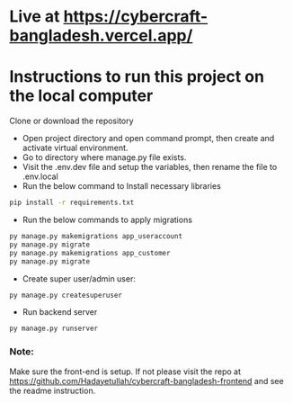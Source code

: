 # Live at https://cybercraft-bangladesh.vercel.app/

# Instructions to run this project on the local computer

Clone or download the repository

- Open project directory and open command prompt, then create and activate virtual environment.
- Go to directory where manage.py file exists.
- Visit the .env.dev file and setup the variables, then rename the file to .env.local
- Run the below command to Install necessary libraries

```bash
pip install -r requirements.txt
```

- Run the below commands to apply migrations

```bash
py manage.py makemigrations app_useraccount
py manage.py migrate
py manage.py makemigrations app_customer
py manage.py migrate
```

- Create super user/admin user:

```bash
py manage.py createsuperuser
```

- Run backend server

```bash
py manage.py runserver
```

### Note:

Make sure the front-end is setup. If not please visit the repo at https://github.com/Hadayetullah/cybercraft-bangladesh-frontend and see the readme instruction.
